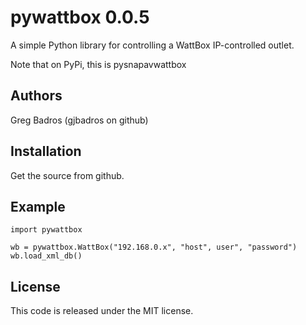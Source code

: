 pywattbox 0.0.5
===============
A simple Python library for controlling a WattBox IP-controlled outlet.

Note that on PyPi, this is pysnapavwattbox


Authors
-------
Greg Badros (gjbadros on github)


Installation
------------

Get the source from github.


Example
-------
    import pywattbox

    wb = pywattbox.WattBox("192.168.0.x", "host", user", "password")
    wb.load_xml_db()


License
-------
This code is released under the MIT license.
